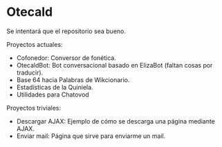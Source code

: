 ﻿# Otecald
Se intentará que el repositorio sea bueno.

Proyectos actuales:

* Cofonedor: Conversor de fonética.
* OtecaldBot: Bot conversacional basado en ElizaBot (faltan cosas por traducir).
* Base 64 hacia Palabras de Wikcionario.
* Estadísticas de la Quiniela.
* Utilidades para Chatovod

Proyectos triviales:

* Descargar AJAX: Ejemplo de cómo se descarga una página mediante AJAX.
* Enviar mail: Página que sirve para enviarme un mail.


